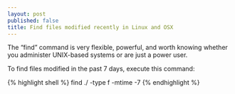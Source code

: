 ```yaml
---
layout: post
published: false
title: Find files modified recently in Linux and OSX
---
```

The “find” command is very flexible, powerful, and worth knowing whether you administer UNIX-based systems or are just a power user.

To find files modified in the past 7 days, execute this command:

{% highlight shell %}
find ./ -type f -mtime -7
{% endhighlight %}
